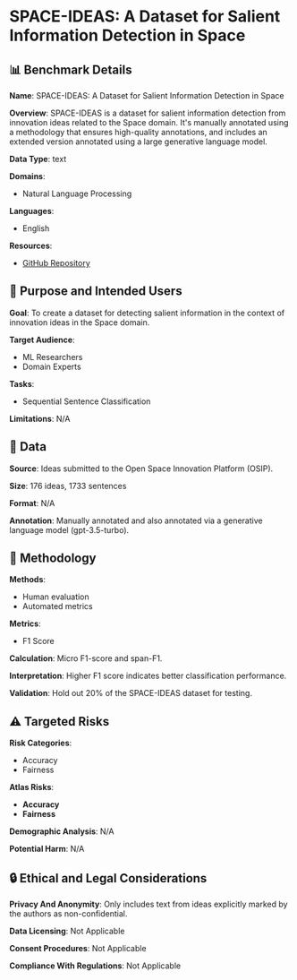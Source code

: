 # SPACE-IDEAS: A Dataset for Salient Information Detection in Space

## 📊 Benchmark Details

**Name**: SPACE-IDEAS: A Dataset for Salient Information Detection in Space

**Overview**: SPACE-IDEAS is a dataset for salient information detection from innovation ideas related to the Space domain. It's manually annotated using a methodology that ensures high-quality annotations, and includes an extended version annotated using a large generative language model.

**Data Type**: text

**Domains**:
- Natural Language Processing

**Languages**:
- English

**Resources**:
- [GitHub Repository](https://github.com/expertailab/SPACE-IDEAS)

## 🎯 Purpose and Intended Users

**Goal**: To create a dataset for detecting salient information in the context of innovation ideas in the Space domain.

**Target Audience**:
- ML Researchers
- Domain Experts

**Tasks**:
- Sequential Sentence Classification

**Limitations**: N/A

## 💾 Data

**Source**: Ideas submitted to the Open Space Innovation Platform (OSIP).

**Size**: 176 ideas, 1733 sentences

**Format**: N/A

**Annotation**: Manually annotated and also annotated via a generative language model (gpt-3.5-turbo).

## 🔬 Methodology

**Methods**:
- Human evaluation
- Automated metrics

**Metrics**:
- F1 Score

**Calculation**: Micro F1-score and span-F1.

**Interpretation**: Higher F1 score indicates better classification performance.

**Validation**: Hold out 20% of the SPACE-IDEAS dataset for testing.

## ⚠️ Targeted Risks

**Risk Categories**:
- Accuracy
- Fairness

**Atlas Risks**:
- **Accuracy**
- **Fairness**

**Demographic Analysis**: N/A

**Potential Harm**: N/A

## 🔒 Ethical and Legal Considerations

**Privacy And Anonymity**: Only includes text from ideas explicitly marked by the authors as non-confidential.

**Data Licensing**: Not Applicable

**Consent Procedures**: Not Applicable

**Compliance With Regulations**: Not Applicable
